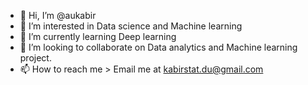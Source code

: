 - 👋 Hi, I’m @aukabir
- 👀 I’m interested in Data science and Machine learning
- 🌱 I’m currently learning Deep learning
- 💞️ I’m looking to collaborate on Data analytics and Machine learning project.
- 📫 How to reach me > Email me at kabirstat.du@gmail.com

<!---
aukabir/aukabir is a ✨ special ✨ repository because its `README.md` (this file) appears on your GitHub profile.
You can click the Preview link to take a look at your changes.
--->
